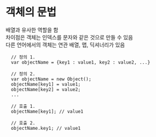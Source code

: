 # 객체의 문법
배열과 유사한 역할을 함   
차이점은 객체는 인덱스를 문자와 같은 것으로 만들 수 있음   
다른 언어에서의 객체는 연관 배열, 맵, 딕셔너리가 있음   
```
  // 정의 1.
  var objectName = {key1 : value1, key2 : value2, ...}
  
  // 정의 2.
  var objectName = new Object();
  objectName[key1] = value1;
  objectName[key2] = value2;
  ...
  
  // 호출 1.
  objectName[key1]; // value1
  
  // 호출 2.
  objectName.key1; // value1

```
